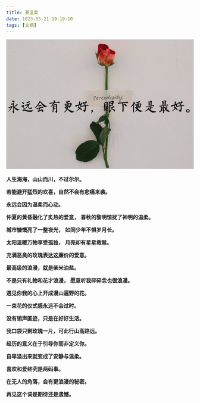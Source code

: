 ```yaml
---
title: 要温柔
date: 1023-05-21 19:19:10
tags: [文摘]
---
```


![](../images/2023-05-21-19-32-21.png)

**人生海海，山山而川，不过尔尔。**

**若能避开猛烈的欢喜，自然不会有悲痛来袭。**

**永远会因为温柔而心动。**

**仲夏的黄昏融化了炙热的爱意，**
**春秋的黎明惊扰了神明的温柔。**

**城市慷慨亮了一整夜光，**
**如同少年不惧岁月长。**

**太阳温暖万物享受孤独，**
**月亮却有星星救赎。**

**充满恶臭的玫瑰表达这廉价的爱意。**

**最高级的浪漫，就是柴米油盐。**

**不是只有礼物和花才浪漫，**
**愿意听我碎碎念也很浪漫。**

**遇见你我的心上开成漫山遍野的花。**

**一束花的仪式感永远不会过时。**

**没有销声匿迹，只是在好好生活。**

**我口袋只剩玫瑰一片，可此行山高路远。**

**经历的意义在于引导你而非定义你。**

**自卑溢出来就变成了安静与温柔。**

**喜欢和爱终究是两码事。**

**在无人的角落，会有更浪漫的秘密。**

**再见这个词是期待还是遗憾。**